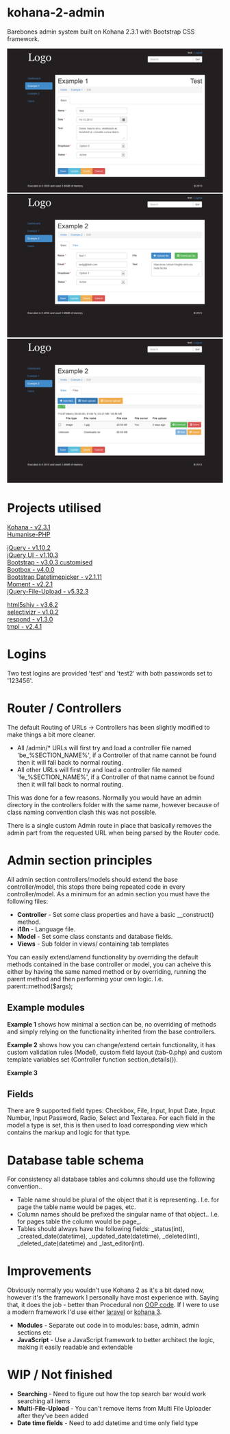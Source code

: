 kohana-2-admin
==============
Barebones admin system built on Kohana 2.3.1 with Bootstrap CSS framework.

![Example 1](Screenshot-1.png?raw=true)
![Example 2](Screenshot-2.png?raw=true)
![Example 2 Multi File Uploader](Screenshot-3.png?raw=true)

Projects utilised
=================
[Kohana - v2.3.1](https://github.com/Snaver/kohana-2.3.1)  
[Humanise-PHP](https://github.com/iantearle/Humanise-PHP)

[jQuery - v1.10.2](https://github.com/jquery/jquery)  
[jQuery UI - v1.10.3](https://github.com/jquery/jquery-ui)  
[Bootstrap - v3.0.3 customised](https://github.com/twbs/bootstrap)  
[Bootbox - v4.0.0](https://github.com/makeusabrew/bootbox)  
[Bootstrap Datetimepicker - v2.1.11](https://github.com/Eonasdan/bootstrap-datetimepicker)  
[Moment - v2.2.1](https://github.com/moment/moment)  
[jQuery-File-Upload - v5.32.3](https://github.com/blueimp/jQuery-File-Upload)  

[html5shiv - v3.6.2](https://github.com/aFarkas/html5shiv)  
[selectivizr - v1.0.2](https://github.com/keithclark/selectivizr)  
[respond - v1.3.0](https://github.com/scottjehl/Respond)  
[tmpl - v2.4.1](https://github.com/blueimp/JavaScript-Templates)

Logins
======
Two test logins are provided 'test' and 'test2' with both passwords set to '123456'.

Router / Controllers
====================
The default Routing of URLs -> Controllers has been slightly modified to make things a bit more cleaner.

* All /admin/* URLs will first try and load a controller file named 'be_%SECTION_NAME%', if a Controller of that name cannot be found then it will fall back to normal routing.
* All other URLs will first try and load a controller file named 'fe_%SECTION_NAME%', if a Controller of that name cannot be found then it will fall back to normal routing.

This was done for a few reasons. Normally you would have an admin directory in the controllers folder with the same name, however because of class naming convention clash this was not possible.

There is a single custom Admin route in place that basically removes the admin part from the requested URL when being parsed by the Router code.

Admin section principles
========================
All admin section controllers/models should extend the base controller/model, this stops there being repeated code in every controller/model. As a minimum for an admin section you must have the following files:

* **Controller** - Set some class properties and have a basic __construct() method.  
* **i18n** - Language file.  
* **Model** - Set some class constants and database fields.  
* **Views** - Sub folder in views/ containing tab templates  

You can easily extend/amend functionality by overriding the default methods contained in the base controller or model, you can acheive this either by having the same named method or by overriding, running the parent method and then performing your own logic. I.e. parent::method($args);

Example modules
---------------
**Example 1** shows how minimal a section can be, no overriding of methods and simply relying on the functionality inherited from the base controllers.

**Example 2** shows how you can change/extend certain functionality, it has custom validation rules (Model), custom field layout (tab-0.php) and custom template variables set (Controller function section_details()).

**Example 3**

Fields
------
There are 9 supported field types: Checkbox, File, Input, Input Date, Input Number, Input Password, Radio, Select and Textarea. For each field in the model a type is set, this is then used to load corresponding view which contains the markup and logic for that type.

Database table schema
=====================
For consistency all database tables and columns should use the following convention..  

* Table name should be plural of the object that it is representing.. I.e. for page the table name would be pages, etc.
* Column names should be prefixed the singular name of that object.. I.e. for pages table the column would be page_.
* Tables should always have the following fields: \_status(int), \_created_date(datetime), \_updated_date(datetime), \_deleted(int), \_deleted_date(datetime) and \_last_editor(int).

Improvements
============
Obviously normally you wouldn't use Kohana 2 as it's a bit dated now, however it's the framework I personally have most experience with. Saying that, it does the job - better than Procedural non [OOP code](http://stackoverflow.com/questions/1530868/simple-explanation-php-oop-vs-procedural). If I were to use a modern framework I'd use either [laravel](https://github.com/laravel/laravel) or [kohana 3](https://github.com/kohana/kohana).

* **Modules** - Separate out code in to modules: base, admin, admin sections etc
* **JavaScript** - Use a JavaScript‎ framework to better architect the logic, making it easily readable and extendable
 
WIP / Not finished
============

* **Searching** - Need to figure out how the top search bar would work searching all items
* **Multi-File-Upload** - You can't remove items from Multi File Uploader after they've been added
* **Date time fields** - Need to add datetime and time only field type